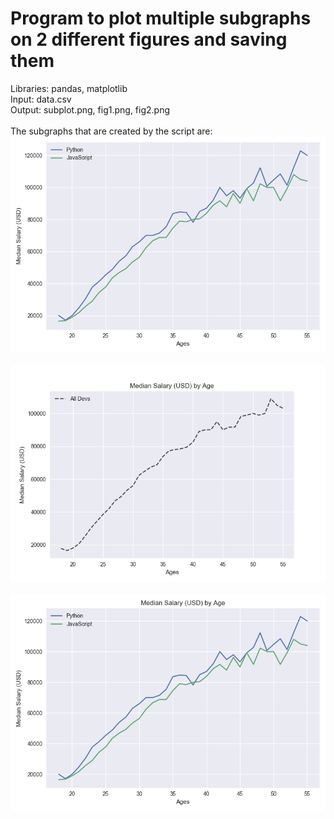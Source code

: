 # Program to plot multiple subgraphs on 2 different figures and saving them

Libraries: pandas, matplotlib<br />
Input: data.csv<br />
Output: subplot.png, fig1.png, fig2.png<br />
<br />
The subgraphs that are created by the script are: <br />
![Subgraph1 Depicted](https://github.com/tebbythomas/Data_Visualization_Projects/blob/master/Subplots/subplot.png)
<br />
<br />
![Subgraph2 Depicted](https://github.com/tebbythomas/Data_Visualization_Projects/blob/master/Subplots/fig1.png)
<br />
<br />
![Subgraph3 Depicted](https://github.com/tebbythomas/Data_Visualization_Projects/blob/master/Subplots/fig2.png)
